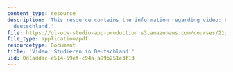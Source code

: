 ```yaml
---
content_type: resource
description: 'This resource contains the information regarding video: studieren in
  deutschland.'
file: https://ol-ocw-studio-app-production.s3.amazonaws.com/courses/21g-401-german-i-fall-2008/0d1addace51459efc94aa99b251e3f13_MIT21G_401F08_vid_stu.pdf
file_type: application/pdf
resourcetype: Document
title: 'Video: Studieren in Deutschland '
uid: 0d1addac-e514-59ef-c94a-a99b251e3f13
---
```

